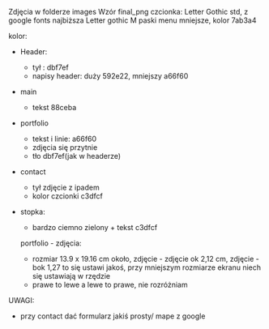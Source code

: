 Zdjęcia w folderze images
Wzór final_png
czcionka: Letter Gothic std, z google fonts najbiższa Letter gothic M
paski menu mniejsze, kolor 7ab3a4

kolor:
- Header:
  - tył : dbf7ef
  - napisy header: duży 592e22, mniejszy a66f60
- main
  - tekst 88ceba
- portfolio
  - tekst i linie: a66f60
  - zdjęcia się przytnie
  - tło dbf7ef(jak w headerze)
- contact
  - tył zdjęcie z ipadem
  - kolor czcionki c3dfcf
- stopka:
  - bardzo ciemno zielony + tekst c3dfcf

  portfolio - zdjęcia:
    - rozmiar 13.9 x 19.16 cm około, zdjęcie - zdjęcie ok 2,12 cm, zdjęcie - bok 1,27 to się ustawi jakoś, przy mniejszym rozmiarze ekranu niech się ustawiają w rzędzie
    - prawe to lewe a lewe to prawe, nie rozróżniam

UWAGI:
- przy contact dać formularz jakiś prosty/ mape  z google
